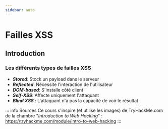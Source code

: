 ```yaml
---
sidebar: auto
---
```

# Failles XSS 
<Badge type="tip" text="Rédigé le 22/08/2024" />
<Badge type="warning" text="En cours de rédaction" />

## Introduction

### Les différents types de failles XSS

* ***Stored***: Stock un payload dans le serveur
* ***Reflected***: Nécessite l'interaction de l'utilisateur
* ***DOM-based***: S'installe côté client
* ***Self-XSS***: Affecte uniquement l'attaquant
* ***Blind XSS*** : L'attaquant n'a pas la capacité de voir le résultat

::: info Sources
Ce cours s'inspire (et utilise les images) de TryHackMe.com de la chambre "*Introduction to Web Hacking*" :
https://tryhackme.com/module/intro-to-web-hacking
:::
